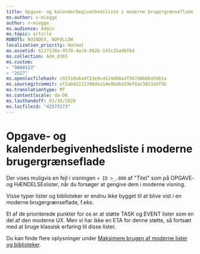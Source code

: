 ```yaml
---
title: Opgave- og kalenderbegivenhedsliste i moderne brugergrænseflade
ms.author: v-miegge
author: v-miegge
ms.audience: Admin
ms.topic: article
ROBOTS: NOINDEX, NOFOLLOW
localization_priority: Normal
ms.assetid: 6137138a-9570-4ac9-892b-143c25ad6f64
ms.collection: Adm_O365
ms.custom:
- "9000153"
- "2627"
ms.openlocfilehash: c92510a6a4f23e9c4524d08a3f567d0b6ba5d61a
ms.sourcegitcommit: ef2abd2221398dea14e9bdbd19bf6ac3823a5f9b
ms.translationtype: MT
ms.contentlocale: da-DK
ms.lasthandoff: 03/10/2020
ms.locfileid: "42573173"
---
```

# <a name="task-and-calendar-event-list-in-modern-ui"></a>Opgave- og kalenderbegivenhedsliste i moderne brugergrænseflade

Der vises muligvis en fejl i visningen `< ID >_.000` af "Titel" som på OPGAVE- og HÆNDELSEslister, når du forsøger at gengive dem i moderne visning.

Visse typer lister og biblioteker er endnu ikke bygget til at blive vist i en moderne brugergrænseflade, f.eks.

Et af de prioriterede punkter for os er at støtte TASK og EVENT lister som en del af den moderne UX. Men vi har ikke en ETA for denne støtte, så fortsæt med at bruge klassisk erfaring til disse lister.

Du kan finde flere oplysninger under [Maksimere brugen af moderne lister og biblioteker](https://docs.microsoft.com/sharepoint/dev/transform/modernize-userinterface-lists-and-libraries).
